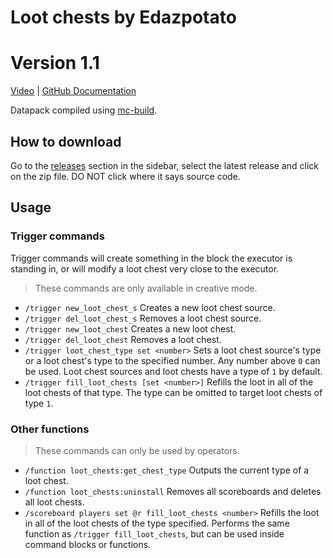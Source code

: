 # Loot chests by Edazpotato

# Version 1.1

[Video](https://youtu.be/G2LA07Z1tI0) | [GitHub Documentation](https://github.com/edazpotato/loot-chests-datapack/#README)

Datapack compiled using [mc-build](https://github.com/mc-build/mc-build).

## How to download

Go to the [releases](https://github.com/edazpotato/loot-chests-datapack/releases) section in the sidebar, select the latest release and click on the zip file. DO NOT click where it says source code.

## Usage

### Trigger commands

Trigger commands will create something in the block the executor is standing in, or will modify a loot chest very close to the executor.

> These commands are only available in creative mode.

-   `/trigger new_loot_chest_s` Creates a new loot chest source.
-   `/trigger del_loot_chest_s` Removes a loot chest source.
-   `/trigger new_loot_chest` Creates a new loot chest.
-   `/trigger del_loot_chest` Removes a loot chest.
-   `/trigger loot_chest_type set <number>` Sets a loot chest source's type or a loot chest's type to the specified number. Any number above `0` can be used. Loot chest sources and loot chests have a type of `1` by default.
-   `/trigger fill_loot_chests [set <number>]` Refills the loot in all of the loot chests of that type. The type can be omitted to target loot chests of type `1`.

### Other functions

> These commands can only be used by operators.

-   `/function loot_chests:get_chest_type` Outputs the current type of a loot chest.
-   `/function loot_chests:uninstall` Removes all scoreboards and deletes all loot chests.
-   `/scoreboard players set @r fill_loot_chests <number>` Refills the loot in all of the loot chests of the type specified. Performs the same function as `/trigger fill_loot_chests`, but can be used inside command blocks or functions.
